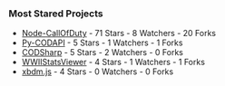 ### Most Stared Projects
<!-- most_stars starts -->
* [Node-CallOfDuty](https://github.com/Lierrmm/Node-CallOfDuty) - 71 Stars - 8 Watchers - 20 Forks
* [Py-CODAPI](https://github.com/Lierrmm/Py-CODAPI) - 5 Stars - 1 Watchers - 1 Forks
* [CODSharp](https://github.com/Lierrmm/CODSharp) - 5 Stars - 2 Watchers - 0 Forks
* [WWIIStatsViewer](https://github.com/Lierrmm/WWIIStatsViewer) - 4 Stars - 1 Watchers - 1 Forks
* [xbdm.js](https://github.com/Lierrmm/xbdm.js) - 4 Stars - 0 Watchers - 0 Forks
<!-- most_stars ends -->
